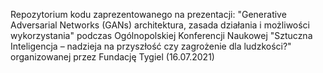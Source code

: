 Repozytorium kodu zaprezentowanego na prezentacji: "Generative Adversarial Networks (GANs) architektura, zasada działania i możliwości wykorzystania"
podczas Ogólnopolskiej Konferencji Naukowej "Sztuczna Inteligencja – nadzieja na przyszłość czy zagrożenie dla ludzkości?"
organizowanej przez Fundację Tygiel
(16.07.2021)
